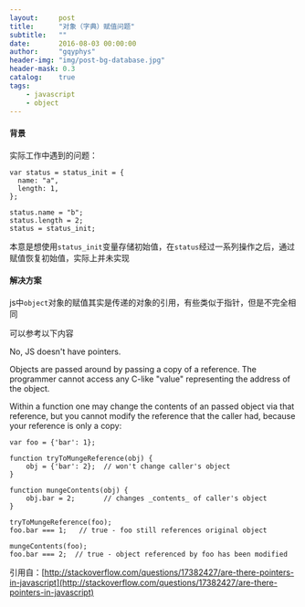 ```yaml
---
layout:     post
title:      "对象（字典）赋值问题"
subtitle:   ""
date:       2016-08-03 00:00:00
author:     "gqyphys"
header-img: "img/post-bg-database.jpg"
header-mask: 0.3
catalog:    true
tags:
    - javascript
    - object
---
```


#### 背景
实际工作中遇到的问题：
```
var status = status_init = {
  name: "a",
  length: 1,
};

status.name = "b";
status.length = 2;
status = status_init;
```
本意是想使用`status_init`变量存储初始值，在`status`经过一系列操作之后，通过赋值恢复初始值，实际上并未实现

#### 解决方案
js中`object`对象的赋值其实是传递的对象的引用，有些类似于指针，但是不完全相同

可以参考以下内容

No, JS doesn't have pointers.

Objects are passed around by passing a copy of a reference. The programmer cannot access any C-like "value" representing the address of the object.

Within a function one may change the contents of an passed object via that reference, but you cannot modify the reference that the caller had, because your reference is only a copy:
```
var foo = {'bar': 1};

function tryToMungeReference(obj) {
    obj = {'bar': 2};  // won't change caller's object
}

function mungeContents(obj) {
    obj.bar = 2;       // changes _contents_ of caller's object
}

tryToMungeReference(foo);
foo.bar === 1;   // true - foo still references original object

mungeContents(foo);
foo.bar === 2;  // true - object referenced by foo has been modified
```

引用自：[http://stackoverflow.com/questions/17382427/are-there-pointers-in-javascript](http://stackoverflow.com/questions/17382427/are-there-pointers-in-javascript)
